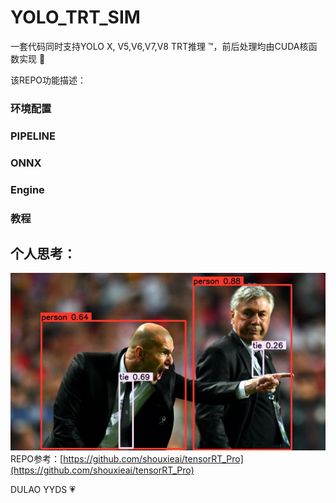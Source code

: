 # YOLO_TRT_SIM

 一套代码同时支持YOLO X, V5,V6,V7,V8 TRT推理 ™️，前后处理均由CUDA核函数实现 :rocket:

 该REPO功能描述：

### 环境配置

### PIPELINE


### ONNX


### Engine


### 教程




## 个人思考： 




![](./workspace/result/zidane.jpg)
REPO参考：[https://github.com/shouxieai/tensorRT_Pro](https://github.com/shouxieai/tensorRT_Pro)

DULAO YYDS :heartpulse: 